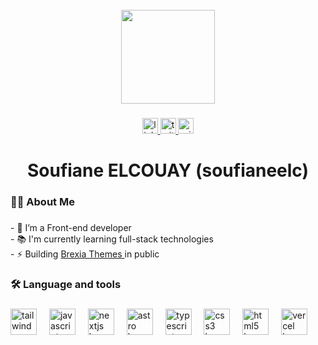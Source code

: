 <br clear="both">

<div align="center">
  <img height="150" src="https://pbs.twimg.com/profile_images/1647563867675828227/pH0F1hNr_400x400.jpg"  />
</div>

###

<div align="center">
  <a href="https://linkedin.com/in/soufianeelc" target="_blank">
    <img src="https://img.shields.io/static/v1?message=Let's connect&logo=linkedin&label=&color=0077B5&logoColor=white&labelColor=&style=for-the-badge" height="25" alt="linkedin logo"  />
  </a>
  <a href="twitter.com/soufianeeelc" target="_blank">
    <img src="https://img.shields.io/static/v1?message=Follow me on Twitter&logo=twitter&label=&color=1DA1F2&logoColor=white&labelColor=&style=for-the-badge" height="25" alt="twitter logo"  />
  </a>
  <a href="mailto:elcouay@outlook.COM" target="_blank">
    <img src="https://img.shields.io/static/v1?message=CONTACT ME&logo=microsoft-outlook&label=&color=0078D4&logoColor=white&labelColor=&style=for-the-badge" height="25" alt="microsoft-outlook logo"  />
  </a>
</div>

###

<h1 align="center">Soufiane ELCOUAY (soufianeelc)</h1>

###

<h3 align="left">👩‍💻  About Me</h3>

###

<p align="left">- 🔭 I’m a Front-end developer<br>- 📚 I'm currently learning full-stack technologies<br>- ⚡ Building <a href="https://brexiathemes.vercel.app">Brexia Themes </a> in public </p>

###

<h3 align="left">🛠 Language and tools</h3>

###

<div align="left">
  <img src="https://img.shields.io/badge/Tailwind CSS-06B6D4?logo=tailwindcss&logoColor=black&style=for-the-badge" height="42" alt="tailwindcss logo"  />
  <img width="12" />
  <img src="https://img.shields.io/badge/JavaScript-F7DF1E?logo=javascript&logoColor=black&style=for-the-badge" height="42" alt="javascript logo"  />
  <img width="12" />
  <img src="https://img.shields.io/badge/Next.js-000000?logo=nextdotjs&logoColor=white&style=for-the-badge" height="42" alt="nextjs logo"  />
  <img width="12" />
  <img src="https://img.shields.io/badge/Astro-FF5D01?logo=astro&logoColor=black&style=for-the-badge" height="42" alt="astro logo"  />
  <img width="12" />
  <img src="https://img.shields.io/badge/TypeScript-3178C6?logo=typescript&logoColor=white&style=for-the-badge" height="42" alt="typescript logo"  />
  <img width="12" />
  <img src="https://img.shields.io/badge/CSS3-1572B6?logo=css3&logoColor=white&style=for-the-badge" height="42" alt="css3 logo"  />
  <img width="12" />
  <img src="https://img.shields.io/badge/HTML5-E34F26?logo=html5&logoColor=white&style=for-the-badge" height="42" alt="html5 logo"  />
  <img width="12" />
  <img src="https://img.shields.io/badge/Vercel-000000?logo=vercel&logoColor=white&style=for-the-badge" height="42" alt="vercel logo"  />
</div>

###
